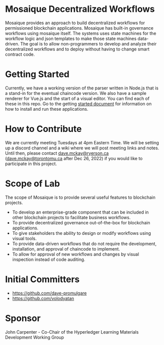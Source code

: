 # Mosaique Decentralized Workflows
Mosaique provides an approach to build decentralized workflows for permissioned blockchain applications.  Mosaique has built-in governance workflows using mosaique itself.  The systems uses state machines for the workflow logic and json templates to make those state machines data-driven.  The goal is to allow non-programmers to develop and analyze their decentralized workflows and to deploy without having to change smart contract code.

# Getting Started

Currently, we have a working version of the parser written in Node.js that is a stand-in for the eventual chaincode version.  We also have a sample renderer for Vue.js and the start of a visual editor.  You can find each of these in this repo. Go to the getting [started document](https://github.com/dave-promulgare/mosaique-decentralized-workflows-1/blob/main/documentation/gettingstarted.md) for information on how to install and run these applications.

# How to Contribute

We are currently meeting Tuesdays at 4pm Eastern Time.  We will be setting up a discord channel and a wiki where we will post meeting links and notes.  Until then, please contact dave.mckay@ryerson.ca (dave.mckay@torontomu.ca after Dec 26, 2022) if you would like to participate in this project.

# Scope of Lab
The scope of Mosaique is to provide several useful features to blockchain projects.
- To develop an enterprise-grade component that can be included in other blockchain projects to facilitate business workflows.  
- To provide decentralized governance out-of-the-box for blockchain applications.  
- To give stakeholders the ability to design or modify workflows using visual tools.
- To provide data-driven workflows that do not require the development, installation, and approval of chaincode to implement.
- To allow for approval of new workflows and changes by visual inspection instead of code auditing.

# Initial Committers
- https://github.com/dave-promulgare
- https://github.com/volodyatan

# Sponsor
John Carpenter - Co-Chair of the Hyperledger Learning Materials Development Working Group 
